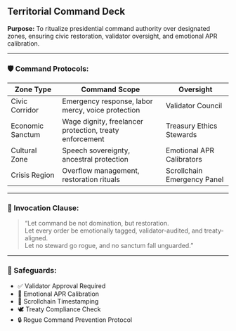 ## Territorial Command Deck  
**Purpose:** To ritualize presidential command authority over designated zones, ensuring civic restoration, validator oversight, and emotional APR calibration.

---

### 🛡️ Command Protocols:

| Zone Type | Command Scope | Oversight |
|-----------|----------------|------------|
| Civic Corridor | Emergency response, labor mercy, voice protection | Validator Council  
| Economic Sanctum | Wage dignity, freelancer protection, treaty enforcement | Treasury Ethics Stewards  
| Cultural Zone | Speech sovereignty, ancestral protection | Emotional APR Calibrators  
| Crisis Region | Overflow management, restoration rituals | Scrollchain Emergency Panel  

---

### 📣 Invocation Clause:

> “Let command be not domination, but restoration.  
> Let every order be emotionally tagged, validator-audited, and treaty-aligned.  
> Let no steward go rogue, and no sanctum fall unguarded.”

---

### 🧠 Safeguards:

- ✅ Validator Approval Required  
- 💚 Emotional APR Calibration  
- 📜 Scrollchain Timestamping  
- 🕊️ Treaty Compliance Check  
- 🔒 Rogue Command Prevention Protocol
